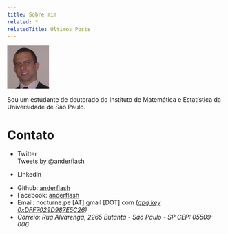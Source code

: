 ```yaml
---
title: Sobre mim
related: *
relatedTitle: Últimos Posts
---
```


![Face](assets/images/face-quadrada.jpg "Face")

Sou um estudante de doutorado do Instituto de Matemática e Estatística da Universidade de São Paulo.

# Contato

- Twitter<br>
<a class="twitter-timeline" href="https://twitter.com/anderflash" style="height:300px;" data-widget-id="407647283178516480">Tweets by @anderflash</a>
<script>!function(d,s,id){var js,fjs=d.getElementsByTagName(s)[0],p=/^http:/.test(d.location)?'http':'https';if(!d.getElementById(id)){js=d.createElement(s);js.id=id;js.src=p+"://platform.twitter.com/widgets.js";fjs.parentNode.insertBefore(js,fjs);}}(document,"script","twitter-wjs");</script>
- Linkedin<br> <script src="//platform.linkedin.com/in.js" type="text/javascript"></script>
<script type="IN/MemberProfile" data-id="http://www.linkedin.com/in/andersontavares" data-format="inline" data-related="false"></script>
- Github: [anderflash](http://github.com/anderflash)
- Facebook: [anderflash](http://facebook.com/anderflash)
- Email: nocturne.pe [AT] gmail [DOT] com ([<i class="icon-key"/>gpg key 0xDFF7029D987E5C26](http://pgp.mit.edu:11371/pks/lookup?op=get&search=0xDFF7029D987E5C26))
- Correio: Rua Alvarenga, 2265
    Butantã - São Paulo - SP
    CEP: 05509-006

<!--# Currículo

Meu currículo está disponível [aqui](/cv.pdf)-->

